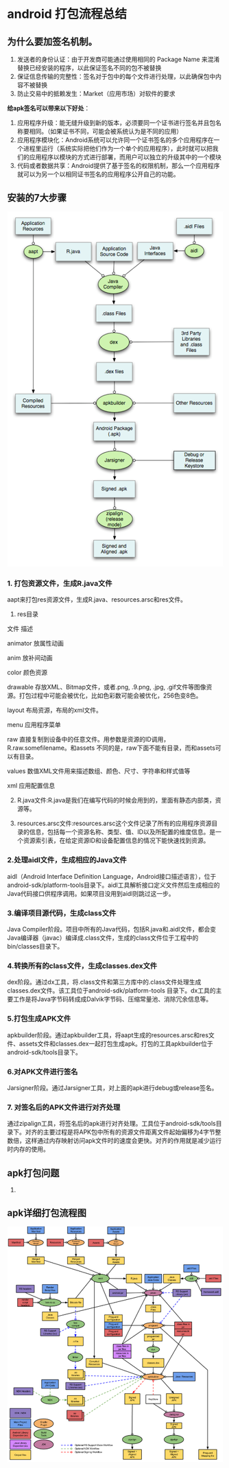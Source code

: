 # android 打包流程总结

## 为什么要加签名机制。
1. 发送者的身份认证：由于开发商可能通过使用相同的 Package Name 来混淆替换已经安装的程序，以此保证签名不同的包不被替换
2. 保证信息传输的完整性：签名对于包中的每个文件进行处理，以此确保包中内容不被替换
3. 防止交易中的抵赖发生：Market（应用市场）对软件的要求

**给apk签名可以带来以下好处**：

1. 应用程序升级：能无缝升级到新的版本，必须要同一个证书进行签名并且包名称要相同。（如果证书不同，可能会被系统认为是不同的应用）
2. 应用程序模块化：Android系统可以允许同一个证书签名的多个应用程序在一个进程里运行（系统实际把他们作为一个单个的应用程序），此时就可以把我们的应用程序以模块的方式进行部署，而用户可以独立的升级其中的一个模块
3. 代码或者数据共享：Android提供了基于签名的权限机制，那么一个应用程序就可以为另一个以相同证书签名的应用程序公开自己的功能。 

## 安装的7大步骤

![apk打包流程图](https://github.com/66668/Android_Interview/blob/master/pictures/apk_package_01.png)

### 1. 打包资源文件，生成R.java文件

aapt来打包res资源文件，生成R.java、resources.arsc和res文件。

1. res目录

文件 	    描述

animator 	放属性动画

anim 	    放补间动画

color 	     颜色资源

drawable 	存放XML、Bitmap文件，或者.png, .9.png, .jpg, .gif文件等图像资源。打包过程中可能会被优化，比如色彩数可能会被优化，256色变8色。

layout 	    布局资源，布局的xml文件。

menu 	     应用程序菜单

raw 	  直接复制到设备中的任意文件。用参数是资源的ID调用，R.raw.somefilename。和assets 不同的是，raw下面不能有目录，而和assets可以有目录。

values 	   数值XML文件用来描述数组、颜色、尺寸、字符串和样式值等

xml 	   应用配置信息

2. R.java文件:R.java是我们在编写代码的时候会用到的，里面有静态内部类，资源等。

3. resources.arsc文件:resources.arsc这个文件记录了所有的应用程序资源目录的信息，包括每一个资源名称、类型、值、ID以及所配置的维度信息。是一个资源索引表，在给定资源ID和设备配置信息的情况下能快速找到资源。

### 2.处理aidl文件，生成相应的Java文件

aidl（Android Interface Definition Language，Android接口描述语言），位于android-sdk/platform-tools目录下。aidl工具解析接口定义文件然后生成相应的Java代码接口供程序调用。如果项目没用到aidl则跳过这一步。
### 3.编译项目源代码，生成class文件

Java Compiler阶段。项目中所有的Java代码，包括R.java和.aidl文件，都会变Java编译器（javac）编译成.class文件，生成的class文件位于工程中的bin/classes目录下。
### 4.转换所有的class文件，生成classes.dex文件

dex阶段。通过dx工具，将.class文件和第三方库中的.class文件处理生成classes.dex文件。该工具位于android-sdk/platform-tools 目录下。dx工具的主要工作是将Java字节码转成成Dalvik字节码、压缩常量池、消除冗余信息等。
### 5.打包生成APK文件

apkbuilder阶段。通过apkbuilder工具，将aapt生成的resources.arsc和res文件、assets文件和classes.dex一起打包生成apk。打包的工具apkbuilder位于 android-sdk/tools目录下。
### 6.对APK文件进行签名

Jarsigner阶段。通过Jarsigner工具，对上面的apk进行debug或release签名。
### 7. 对签名后的APK文件进行对齐处理

通过zipalign工具，将签名后的apk进行对齐处理。工具位于android-sdk/tools目录下。对齐的主要过程是将APK包中所有的资源文件距离文件起始偏移为4字节整数倍，这样通过内存映射访问apk文件时的速度会更快。对齐的作用就是减少运行时内存的使用。



## apk打包问题
1. 

## apk详细打包流程图

![apk详细打包流程图](https://github.com/66668/Android_Interview/blob/master/pictures/apk_package_02.png)
